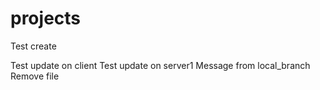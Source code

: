 projects
========

Test create

Test update on client
Test update on server1
Message from local_branch
Remove file